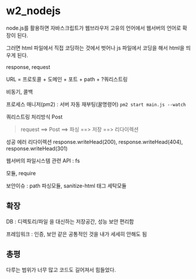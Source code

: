 # w2_nodejs

node.js를 활용하면 자바스크립트가 웹브라우저 고유의 언어에서 웹서버의 언어로 확장이 된다.

그러면 html 파일에서 직접 코딩하는 것에서 벗어나 js 파일에서 코딩을 해서 html을 띄우게 된다.

response, request

URL = 프로토콜 + 도메인 + 포트 + path + ?쿼리스트링

비동기, 콜백

프로세스 매니저(pm2) : 서버 자동 재부팅(꿀명령어) `pm2 start main.js --watch`

쿼리스트링 처리방식 Post

> request ==> Post ==> 파싱 ==> 저장 ==> 리다이렉션

성공 에러 리다이렉션 response.writeHead(200), response.writeHead(404), response.writeHead(301)

웹서버의 파일시스템 관련 API : fs

모듈, require

보안이슈 : path 파싱모듈, sanitize-html 태그 세탁모듈

## 확장

DB : 디렉토리/파일 을 대신하는 저장공간, 성능 보안 편리함

프레임워크 : 인증, 보안 같은 공통적인 것을 내가 세세히 안해도 됨

## 총평

다루는 범위가 너무 많고 코드도 길어져서 힘들었다.
